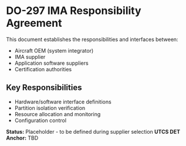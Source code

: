 # DO-297 IMA Responsibility Agreement

This document establishes the responsibilities and interfaces between:
- Aircraft OEM (system integrator)
- IMA supplier 
- Application software suppliers
- Certification authorities

## Key Responsibilities
- Hardware/software interface definitions
- Partition isolation verification
- Resource allocation and monitoring
- Configuration control

**Status:** Placeholder - to be defined during supplier selection
**UTCS DET Anchor:** TBD